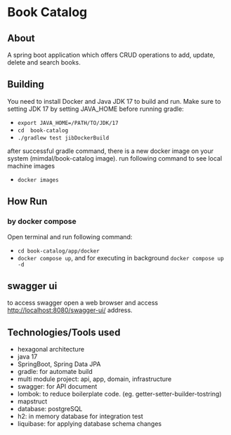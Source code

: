 Book Catalog
======================

## About
A spring boot application which offers CRUD operations to add, update, delete and search books.


## Building
You need to install Docker and Java JDK 17 to build and run. Make sure to setting JDK 17 by setting JAVA_HOME before running gradle:

- `export JAVA_HOME=/PATH/TO/JDK/17`
- `cd  book-catalog`
- `./gradlew test jibDockerBuild`

after successful gradle command, there is a new docker image on your system (mimdal/book-catalog image). 
run following command to see local machine images
- `docker images`  

## How Run

### by docker compose
Open terminal and run following command:
- `cd book-catalog/app/docker`
- `docker compose up`, and for executing in background `docker compose up -d`


## swagger ui
to access swagger open a web browser and access  
[http://localhost:8080/swagger-ui/](http://localhost:8080/swagger-ui/) address.


## Technologies/Tools used
- hexagonal architecture 
- java 17
- SpringBoot, Spring Data JPA
- gradle: for automate build
- multi module project: api, app, domain, infrastructure
- swagger: for API document
- lombok: to reduce boilerplate code. (eg. getter-setter-builder-tostring)
- mapstruct
- database: postgreSQL  
- h2: in memory database for integration test
- liquibase: for applying database schema changes 
